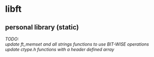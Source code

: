 # libft
## personal library (static)

*TODO:  
update ft_memset and all strings functions to use BIT-WISE operations  
update ctype.h functions with a header defined array*
